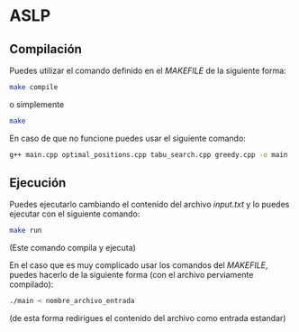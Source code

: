 # ASLP

## Compilación
Puedes utilizar el comando definido en el *MAKEFILE* de la siguiente forma:
```sh
make compile
```
o simplemente
```sh
make
```
En caso de que no funcione puedes usar el siguiente comando:
```sh
g++ main.cpp optimal_positions.cpp tabu_search.cpp greedy.cpp -o main
```

## Ejecución
Puedes ejecutarlo cambiando el contenido del archivo *input.txt* y lo puedes ejecutar con el siguiente comando:
```sh
make run
```
(Este comando compila y ejecuta)

En el caso que es muy complicado usar los comandos del *MAKEFILE*, puedes hacerlo de la siguiente forma (con el archivo perviamente compilado):
```sh
./main < nombre_archivo_entrada
```
(de esta forma redirigues el contenido del archivo como entrada estandar)
